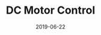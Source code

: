 ---
layout: default
modal-id: 2
title: DC Motor Control
date: 2019-06-22
img: DC_Motor_Control.png
alt: image-alt
project-date: April 2014
description: <h2> Overview</h2> This project was to build and code an intelligent motor controller. The structure of the controller is such that it receives inputs from the client using a MATLAB user interface, which in return receives the results of the motor which is then plotted and displayed to the client. <br> The system is able to follow a reference trajectory, velocity or torque by spinning a brushed DC motor's shaft with an inertial load attached. This is achieved using two feedback control loops, implemented as a digital PID controllers which use values obtained from the encoder built in to the motor as well as from a current sensor. <br><br><h2>Video</h2>Below is a video showcasing the DC Motor being controlled<span>&#58;</span> <div align="center"> <iframe width="600" height="345" src="https://www.youtube-nocookie.com/embed/FJjh2uwLuLQ" frameborder="0" allow="accelerometer; autoplay; encrypted-media; gyroscope; picture-in-picture" allowfullscreen></iframe> </div> <br><br><h2>Software</h2>All of the software can be be found <a href=https://github.com/LeTo37/DC-Motor-Control>here.</a> <br>The two parts of this project are split into the DC motor control and the client interface.<br><br><ul><li> C code was used to program the PIC32MX795F512H microcontroller with an <a href=http://hades.mech.northwestern.edu/index.php/NU32>NU32</a> breakout board.</li><li>MATLAB code was used tot develop the client interface.</li></ul><br> The interface looks like this <span>&#58;</span> <p align="center"> <img src="img/portfolio/DCMotorClient.png" width="450"> </p> The above options presented to the client represent the capabilities of the controller.<br><br><h2>Hardware</h2> The hardware used in this project include:<br><br><ul><li> Brushed DC Motor with a plastic bar attached to the shaft as an inertial load.</li><li> An Encoder attached to the motor.</li><li> A PIC32MX795F512H microcontroller with an NU32 breakout board.</li><li> A dsPIC33FJ64MC802 micontroller used with a breakout board, programmed as a decoder.</li><li> A breakout board for the DRV8835 H-Bridge.</li><li> A breakout board for the MAX9918 current-sense amplifier.</li><li> An <a href=https://www.nscope.org/>nScope</a> digital oscilloscope was used for debugging.</li></ul> The circuitry was connected as follows<span>&#58;</span> <p align="center"> <img src="img/portfolio/DCMotorCircuit.png" width="450"> </p> <br><br><h2>Result</h2> The image below shows how the motor was able to track a cubic trajectory with an average error of only 1.1 degrees.<p align="center"> <img src="img/portfolio/DCMotorTrack.jpg" width="450"> </p>

---